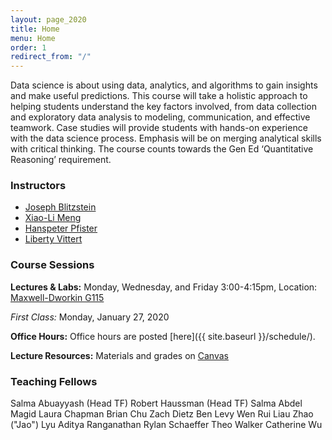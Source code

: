 ```yaml
---
layout: page_2020
title: Home
menu: Home
order: 1
redirect_from: "/"
---
```


Data science is about using data, analytics, and algorithms to gain insights and make useful predictions. This course will take a holistic approach to helping students understand the key factors involved, from data collection and exploratory data analysis to modeling, communication, and effective teamwork. Case studies will provide students with hands-on experience with the data science process. Emphasis will be on merging analytical skills with critical thinking. The course counts towards the Gen Ed ‘Quantitative Reasoning’ requirement.


### Instructors

- [Joseph Blitzstein](https://statistics.fas.harvard.edu/people/joseph-k-blitzstein)
- [Xiao-Li Meng](https://statistics.fas.harvard.edu/people/xiao-li-meng)
- [Hanspeter Pfister](http://vcg.seas.harvard.edu/people/hanspeter-pfister)
- [Liberty Vittert](https://olin.wustl.edu/EN-US/Faculty-Research/Faculty/Pages/FacultyDetail.aspx?username=liberty.vittert)

### Course Sessions

**Lectures & Labs:**
Monday, Wednesday, and Friday 3:00-4:15pm, Location: [Maxwell-Dworkin G115](https://www.google.com/maps/place/Maxwell-Dworkin,+33+Oxford+St,+Cambridge,+MA+02138/@42.3787959,-71.119543,17z/data=!3m1!4b1!4m5!3m4!1s0x89e37741136f99f3:0xdee244d8cde0c0dc!8m2!3d42.3787959!4d-71.1173543?hl=en)

*First Class:*
Monday, January 27, 2020

**Office Hours:**
Office hours are posted [here]({{ site.baseurl }}/schedule/).

**Lecture Resources:**
Materials and grades on [Canvas](https://canvas.harvard.edu/courses/67793)

### Teaching Fellows
Salma Abuayyash (Head TF)
Robert Haussman (Head TF)
Salma Abdel Magid
Laura Chapman
Brian Chu
Zach Dietz
Ben Levy
Wen Rui Liau
Zhao ("Jao") Lyu
Aditya Ranganathan
Rylan Schaeffer
Theo Walker
Catherine Wu

